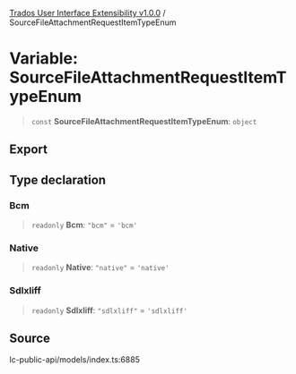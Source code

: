[Trados User Interface Extensibility v1.0.0](../wiki/globals) / SourceFileAttachmentRequestItemTypeEnum

# Variable: SourceFileAttachmentRequestItemTypeEnum

> `const` **SourceFileAttachmentRequestItemTypeEnum**: `object`

## Export

## Type declaration

### Bcm

> `readonly` **Bcm**: `"bcm"` = `'bcm'`

### Native

> `readonly` **Native**: `"native"` = `'native'`

### Sdlxliff

> `readonly` **Sdlxliff**: `"sdlxliff"` = `'sdlxliff'`

## Source

lc-public-api/models/index.ts:6885
